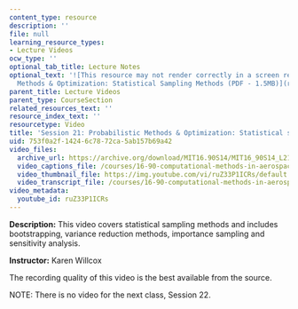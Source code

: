 ```yaml
---
content_type: resource
description: ''
file: null
learning_resource_types:
- Lecture Videos
ocw_type: ''
optional_tab_title: Lecture Notes
optional_text: '![This resource may not render correctly in a screen reader.](/images/inacessible.gif)[Probabilistic
  Methods & Optimization: Statistical Sampling Methods (PDF - 1.5MB)](resources/mit16_90s14_lecture21)'
parent_title: Lecture Videos
parent_type: CourseSection
related_resources_text: ''
resource_index_text: ''
resourcetype: Video
title: 'Session 21: Probabilistic Methods & Optimization: Statistical sampling methods'
uid: 753f0a2f-1424-6c78-72ca-5ab157b69a42
video_files:
  archive_url: https://archive.org/download/MIT16.90S14/MIT16_90S14_L21_300k.mp4
  video_captions_file: /courses/16-90-computational-methods-in-aerospace-engineering-spring-2014/1c55c23badd75528a0602ce926521556_ruZ33P1ICRs.vtt
  video_thumbnail_file: https://img.youtube.com/vi/ruZ33P1ICRs/default.jpg
  video_transcript_file: /courses/16-90-computational-methods-in-aerospace-engineering-spring-2014/caeeeeac9e57f63c50304d4cfccdd3dd_ruZ33P1ICRs.pdf
video_metadata:
  youtube_id: ruZ33P1ICRs
---
```


**Description:** This video covers statistical sampling methods and includes bootstrapping, variance reduction methods, importance sampling and sensitivity analysis.

**Instructor:** Karen Willcox

The recording quality of this video is the best available from the source.

NOTE: There is no video for the next class, Session 22.
